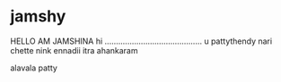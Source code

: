 # jamshy
HELLO AM JAMSHINA
hi
...........................................
u pattythendy  nari chette
nink ennadii itra ahankaram


alavala patty
